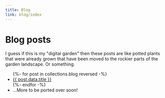 ```yaml
---
title: Blog
link: blog/index
---
```


# Blog posts

I guess if this is my "digital garden" then these posts are like potted plants that were already grown that have been moved to the rockier parts of the garden landscape. Or something.

<ul>
{%- for post in collections.blog reversed -%}
  <li><a href="{{post.url}}">{{ post.data.title }}</a></li>
{%- endfor -%}
  <li>...More to be ported over soon!</li>
</ul>
